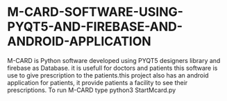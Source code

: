 # M-CARD-SOFTWARE-USING-PYQT5-AND-FIREBASE-AND-ANDROID-APPLICATION
M-CARD is Python software developed using PYQT5 designers library and firebase as Database. it is usefull for doctors and patients this software is use to give prescription to the patients.this project also has an android application for patients, it provide patients a facility to see their prescriptions.
To run M-CARD type python3 StartMcard.py
